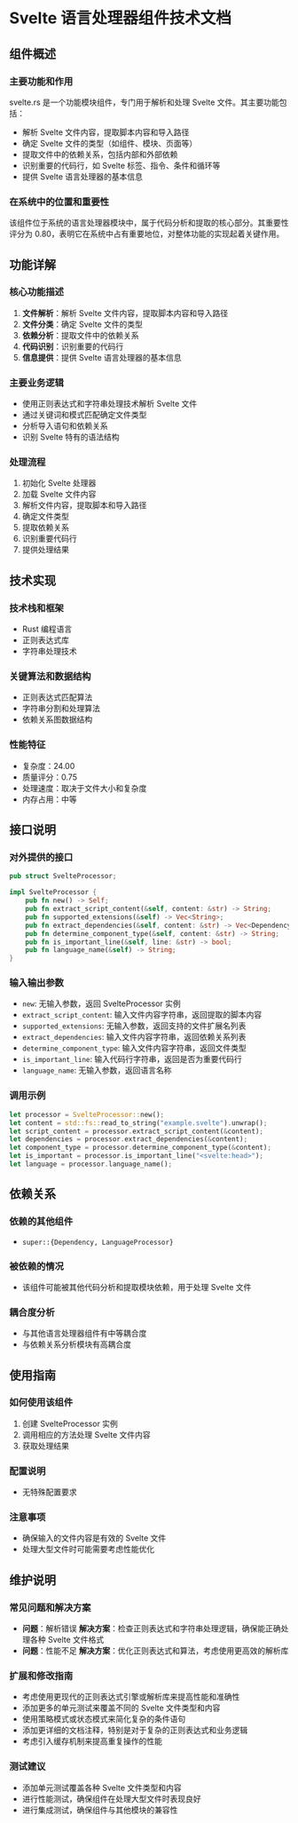 # Svelte 语言处理器组件技术文档

## 组件概述

### 主要功能和作用
svelte.rs 是一个功能模块组件，专门用于解析和处理 Svelte 文件。其主要功能包括：
- 解析 Svelte 文件内容，提取脚本内容和导入路径
- 确定 Svelte 文件的类型（如组件、模块、页面等）
- 提取文件中的依赖关系，包括内部和外部依赖
- 识别重要的代码行，如 Svelte 标签、指令、条件和循环等
- 提供 Svelte 语言处理器的基本信息

### 在系统中的位置和重要性
该组件位于系统的语言处理器模块中，属于代码分析和提取的核心部分。其重要性评分为 0.80，表明它在系统中占有重要地位，对整体功能的实现起着关键作用。

## 功能详解

### 核心功能描述
1. **文件解析**：解析 Svelte 文件内容，提取脚本内容和导入路径
2. **文件分类**：确定 Svelte 文件的类型
3. **依赖分析**：提取文件中的依赖关系
4. **代码识别**：识别重要的代码行
5. **信息提供**：提供 Svelte 语言处理器的基本信息

### 主要业务逻辑
- 使用正则表达式和字符串处理技术解析 Svelte 文件
- 通过关键词和模式匹配确定文件类型
- 分析导入语句和依赖关系
- 识别 Svelte 特有的语法结构

### 处理流程
1. 初始化 Svelte 处理器
2. 加载 Svelte 文件内容
3. 解析文件内容，提取脚本和导入路径
4. 确定文件类型
5. 提取依赖关系
6. 识别重要代码行
7. 提供处理结果

## 技术实现

### 技术栈和框架
- Rust 编程语言
- 正则表达式库
- 字符串处理技术

### 关键算法和数据结构
- 正则表达式匹配算法
- 字符串分割和处理算法
- 依赖关系图数据结构

### 性能特征
- 复杂度：24.00
- 质量评分：0.75
- 处理速度：取决于文件大小和复杂度
- 内存占用：中等

## 接口说明

### 对外提供的接口
```rust
pub struct SvelteProcessor;

impl SvelteProcessor {
    pub fn new() -> Self;
    pub fn extract_script_content(&self, content: &str) -> String;
    pub fn supported_extensions(&self) -> Vec<String>;
    pub fn extract_dependencies(&self, content: &str) -> Vec<Dependency>;
    pub fn determine_component_type(&self, content: &str) -> String;
    pub fn is_important_line(&self, line: &str) -> bool;
    pub fn language_name(&self) -> String;
}
```

### 输入输出参数
- `new`: 无输入参数，返回 SvelteProcessor 实例
- `extract_script_content`: 输入文件内容字符串，返回提取的脚本内容
- `supported_extensions`: 无输入参数，返回支持的文件扩展名列表
- `extract_dependencies`: 输入文件内容字符串，返回依赖关系列表
- `determine_component_type`: 输入文件内容字符串，返回文件类型
- `is_important_line`: 输入代码行字符串，返回是否为重要代码行
- `language_name`: 无输入参数，返回语言名称

### 调用示例
```rust
let processor = SvelteProcessor::new();
let content = std::fs::read_to_string("example.svelte").unwrap();
let script_content = processor.extract_script_content(&content);
let dependencies = processor.extract_dependencies(&content);
let component_type = processor.determine_component_type(&content);
let is_important = processor.is_important_line("<svelte:head>");
let language = processor.language_name();
```

## 依赖关系

### 依赖的其他组件
- `super::{Dependency, LanguageProcessor}`

### 被依赖的情况
- 该组件可能被其他代码分析和提取模块依赖，用于处理 Svelte 文件

### 耦合度分析
- 与其他语言处理器组件有中等耦合度
- 与依赖关系分析模块有高耦合度

## 使用指南

### 如何使用该组件
1. 创建 SvelteProcessor 实例
2. 调用相应的方法处理 Svelte 文件内容
3. 获取处理结果

### 配置说明
- 无特殊配置要求

### 注意事项
- 确保输入的文件内容是有效的 Svelte 文件
- 处理大型文件时可能需要考虑性能优化

## 维护说明

### 常见问题和解决方案
- **问题**：解析错误
  **解决方案**：检查正则表达式和字符串处理逻辑，确保能正确处理各种 Svelte 文件格式
- **问题**：性能不足
  **解决方案**：优化正则表达式和算法，考虑使用更高效的解析库

### 扩展和修改指南
- 考虑使用更现代的正则表达式引擎或解析库来提高性能和准确性
- 添加更多的单元测试来覆盖不同的 Svelte 文件类型和内容
- 使用策略模式或状态模式来简化复杂的条件语句
- 添加更详细的文档注释，特别是对于复杂的正则表达式和业务逻辑
- 考虑引入缓存机制来提高重复操作的性能

### 测试建议
- 添加单元测试覆盖各种 Svelte 文件类型和内容
- 进行性能测试，确保组件在处理大型文件时表现良好
- 进行集成测试，确保组件与其他模块的兼容性